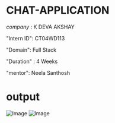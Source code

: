 # CHAT-APPLICATION

*company* : K DEVA AKSHAY

"Intern ID": CT04WD113

"Domain": Full Stack

"Duration" : 4 Weeks

"mentor": Neela Santhosh

# output

![Image](https://github.com/user-attachments/assets/c10c66d7-d7df-4945-aec9-2ad862bd869a)
![Image](https://github.com/user-attachments/assets/266f6194-830b-42c6-9cc0-4ae090b35fa3)
